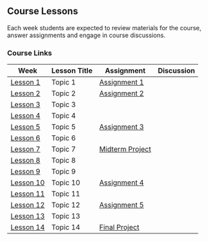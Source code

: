 ## Course Lessons

Each week students are expected to review materials for the course, answer assignments and engage in course discussions.

### Course Links

| Week | Lesson Title | Assignment |Discussion|
|------|--------------|------------|----------|
| [Lesson 1](01/overview.html)    |Topic 1|[Assignment 1](01/assignment.html) |   		  |
| [Lesson 2](02/overview.html)    |Topic 2|[Assignment 2](02/assignment.html)|  		  |
| [Lesson 3](03/overview.html)    |Topic 3|            |       	  |
| [Lesson 4](04/overview.html)    |Topic 4|            |       	  |
| [Lesson 5](05/overview.html)    |Topic 5|[Assignment 3](05/assignment.html)            |       	  |
| [Lesson 6](06/overview.html)    |Topic 6|            |       	  |
| [Lesson 7](07/overview.html)    |Topic 7|[Midterm Project](07/assignment.html)            |       	  |
| [Lesson 8](08/overview.html)    |Topic 8|            |       	  |
| [Lesson 9](09/overview.html)    |Topic 9|            |       	  |
| [Lesson 10](10/overview.html)    |Topic 10|[Assignment 4](10/assignment.html)            |       	  |
| [Lesson 11](11/overview.html)    |Topic 11|            |       	  |
| [Lesson 12](12/overview.html)    |Topic 12|[Assignment 5](12/assignment.html)            |       	  |
| [Lesson 13](13/overview.html)    |Topic 13|            |       	  |
| [Lesson 14](14/overview.html)    |Topic 14|[Final Project](14/assignment.html)            |       	  |

### 